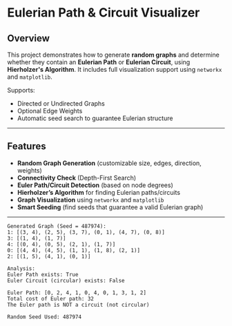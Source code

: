 #  Eulerian Path & Circuit Visualizer

##  Overview
This project demonstrates how to generate **random graphs** and determine whether they contain an **Eulerian Path** or **Eulerian Circuit**, using **Hierholzer's Algorithm**. It includes full visualization support using `networkx` and `matplotlib`.

Supports:
-  Directed or Undirected Graphs  
-  Optional Edge Weights  
-  Automatic seed search to guarantee Eulerian structure  

---

##  Features
-  **Random Graph Generation** (customizable size, edges, direction, weights)
-  **Connectivity Check** (Depth-First Search)
-  **Euler Path/Circuit Detection** (based on node degrees)
-  **Hierholzer’s Algorithm** for finding Eulerian paths/circuits
-  **Graph Visualization** using `networkx` and `matplotlib`
-  **Smart Seeding** (find seeds that guarantee a valid Eulerian graph)
---

```text
Generated Graph (Seed = 487974):
1: [(3, 4), (2, 5), (3, 7), (0, 1), (4, 7), (0, 8)]
3: [(1, 4), (1, 7)]
4: [(0, 4), (0, 5), (2, 1), (1, 7)]
0: [(4, 4), (4, 5), (1, 1), (1, 8), (2, 1)]
2: [(1, 5), (4, 1), (0, 1)]

Analysis:
Euler Path exists: True
Euler Circuit (circular) exists: False

Euler Path: [0, 2, 4, 1, 0, 4, 0, 1, 3, 1, 2]
Total cost of Euler path: 32
The Euler path is NOT a circuit (not circular)

Random Seed Used: 487974
